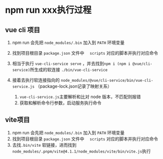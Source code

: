 

# npm run xxx执行过程

## vue cli 项目

1. npm run 会先把 `node_modules/.bin` 加入到 `PATH` 环境变量

2. 找到项目根目录 `package.json` 文件中 `  scripts` 对应的脚本并执行对应命令
3. 相当于执行 `vue-cli-service serve` ，并去找到`npm i (npm i @vue/cli-service)`所生成的软连接 `./bin/vue-cli-service`
4. 接着去执行软连接指向的 `node_modules/@vue/cli-service/bin/vue-cli-service.js` （package-lock.json记录了映射关系）
   1. `vue-cli-service.js`主要解析和比对 node 版本，不匹配则报错
   2. 获取和解析命令行参数，启动服务执行命令

## vite项目

1. npm run 会先把 `node_modules/.bin` 加入到 `PATH` 环境变量
2. 找到项目根目录 `package.json` 文件中 `  scripts` 对应的脚本并执行对应命令
3. 去找`.bin/vite` 软链接，进而找到 `node_modules/.pnpm/vite@4.1.1/node_modules/vite/bin/vite.js`执行